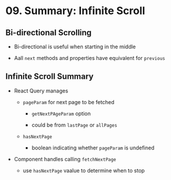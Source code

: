 # 09. Summary: Infinite Scroll

## Bi-directional Scrolling

- Bi-directional is useful when starting in the middle

- Aall `next` methods and properties have equivalent for `previous`

## Infinite Scroll Summary

- React Query manages

  - `pageParam` for next page to be fetched

    - `getNextPAgeParam` option

    - could be from `lastPage` or `allPages`

  - `hasNextPage`

    - boolean indicating whether `pageParam` is undefined

- Component handles calling `fetchNextPage`

  - use `hasNextPage` vaalue to determine when to stop
